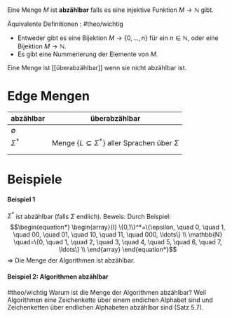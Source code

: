 Eine Menge $M$ ist **abzählbar** falls es eine injektive Funktion $M \rightarrow \mathbb{N}$ gibt.

Äquivalente Definitionen : #theo/wichtig 
- Entweder gibt es eine Bijektion $M \rightarrow\{0, \ldots, n\}$ für ein $n \in \mathbb{N}$, oder eine Bijektion $M \rightarrow \mathbb{N}$.
- Es gibt eine Nummerierung der Elemente von $M$.

Eine Menge ist [[überabzählbar]] wenn sie nicht abzählbar ist.

# Edge Mengen
| abzählbar   | überabzählbar                                                            |
| ----------- | ------------------------------------------------------------------------ |
| $\emptyset$ |                                                                          |
| $\Sigma^*$  | Menge $\left\{L \subseteq \Sigma^*\right\}$ aller Sprachen über $\Sigma$ |
|             |                                                                          |
|             |                                                                          |


# Beispiele
#### Beispiel 1
$\Sigma^*$ ist abzählbar (falls $\Sigma$ endlich).
	Beweis:
	Durch Beispiel:
	$$\begin{equation*}
	\begin{array}{l}
	\{0,1\}^*=\{\epsilon, \quad 0, \quad 1, \quad 00, \quad 01, \quad 10, \quad 11, \quad 000, \ldots\} \\
	\mathbb{N} \quad=\{0, \quad 1, \quad 2, \quad 3, \quad 4, \quad 5, \quad 6, \quad 7, \ldots\} \\
	\end{array}
	\end{equation*}$$
	$\Longrightarrow$ Die Menge der Algorithmen ist abzählbar.

#### Beispiel 2: Algorithmen abzählbar
#theo/wichtig 
Warum ist die Menge der Algorithmen abzählbar?
	Weil Algorithmen eine Zeichenkette über einem endichen Alphabet sind und Zeichenketten über endlichen Alphabeten abzählbar sind (Satz 5.7).

